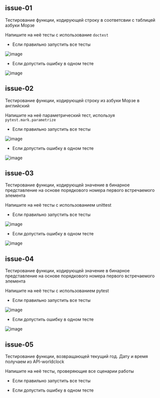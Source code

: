 ## issue-01
Тестирование функции, кодирующей строку в соответсвии с таблицей азбуки Морзе

Напишите на неё тесты с использование `doctest`

* Если правильно запустить все тесты

![image](https://user-images.githubusercontent.com/89844167/144301448-933d51e6-958f-4b22-9b75-14c39755adc0.png)
* Если допустить ошибку в одном тесте

![image](https://user-images.githubusercontent.com/89844167/144301582-39439cf2-9ce4-4ad2-93a2-cf6f4e1f83a5.png)

## issue-02

Тестирование функции, кодирующей строку из азбуки Морзе в английский

Напишите на неё параметрический тест, используя `pytest.mark.parametrize`

* Если правильно запустить все тесты

![image](https://user-images.githubusercontent.com/89844167/144308817-6f59ecf4-36ca-4802-b928-fa5bb2839a60.png)
* Если допустить ошибку в одном тесте

![image](https://user-images.githubusercontent.com/89844167/144308976-6587c776-a0dd-4025-b2b6-e923777408ff.png)

## issue-03
Тестирование функции, кодирующей значение в бинарное представление на основе порядкового номера первого встречаемого элемента

Напишите на неё тесты с использованием unittest

* Если правильно запустить все тесты

![image](https://user-images.githubusercontent.com/89844167/144315854-2fda91aa-8f62-40af-8150-212a0d311a81.png)
* Если допустить ошибку в одном тесте

![image](https://user-images.githubusercontent.com/89844167/144315948-2e626d16-380b-4a57-b159-94915d227a80.png)

## issue-04
Тестирование функции, кодирующей значение в бинарное представление на основе порядкового номера первого встречаемого элемента

Напишите на неё тесты с использованием pytest

* Если правильно запустить все тесты

![image](https://user-images.githubusercontent.com/89844167/144318718-4b20338f-a108-4d3b-8b1b-0de40ffb21ce.png)
* Если допустить ошибку в одном тесте

![image](https://user-images.githubusercontent.com/89844167/144318797-249fdac8-765f-4161-9902-8ea504b7e24a.png)

## issue-05
Тестирование функции, возвращающей текущий год. Дату и время получаем из API-worldclock

Напишите на неё тесты, проверяющие все сценарии работы

* Если правильно запустить все тесты


* Если допустить ошибку в одном тесте


